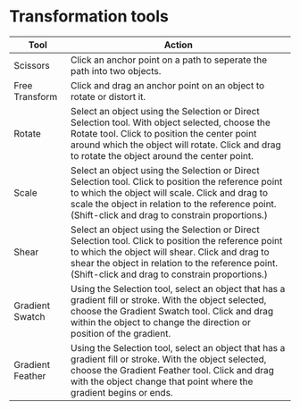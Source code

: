 # Transformation tools

| Tool | Action |
| --- | --- |
| Scissors | Click an anchor point on a path to seperate the path into two objects. |
| Free Transform | Click and drag an anchor point on an object to rotate or distort it. |
| Rotate | Select an object using the Selection or Direct Selection tool. With object selected, choose the Rotate tool. Click to position the center point around which the object will rotate. Click and drag to rotate the object around the center point. |
| Scale | Select an object using the Selection or Direct Selection tool. Click to position the reference point to which the object will scale. Click and drag to scale the object in relation to the reference point. (Shift-click and drag to constrain proportions.) |
| Shear | Select an object using the Selection or Direct Selection tool. Click to position the reference point to which the object will shear. Click and drag to shear the object in relation to the reference point. (Shift-click and drag to constrain proportions.) |
| Gradient Swatch | Using the Selection tool, select an object that has a gradient fill or stroke. With the object selected, choose the Gradient Swatch tool. Click and drag within the object to change the direction or position of the gradient. |
| Gradient Feather | Using the Selection tool, select an object that has a gradient fill or stroke. With the object selected, choose the Gradient Feather tool. Click and drag with the object change that point where the gradient begins or ends. |


